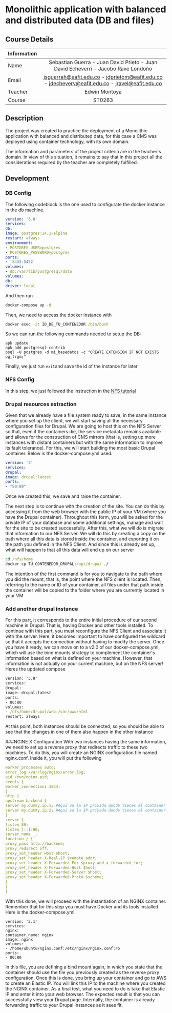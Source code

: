 # Monolithic application with balanced and distributed data (DB and files)


## Course Details


| Information  |                   |
|--------------|      :-----:      |
| Name    | Sebastian Guerra - Juan David Prieto - Juan David Echeverri - Jacobo Rave Londoño |
| Email   | jsguerrah@eafit.edu.co - jdprietom@eafit.edu.co - jdecheverv@eafit.edu.co - jravel@eafit.edu.co |
| Teacher | Edwin Montoya          |
| Course  | ST0263                 |

## Description

The project was created to practice the deployment of a Monolithic application with balanced and distributed data, for this case a CMS was deployed using container technology, with its own domain.

The information and parameters of the project criteria are in the teacher's domain. In view of this situation, it remains to say that in this project all the considerations required by the teacher are completely fulfilled.

## Development
### DB Config
The following codeblock is the one used to configurate the docker instance in the db machine. 
```yml
version: '3.8'
services:
db:
image: postgres:14.1-alpine
restart: always
environment:
- POSTGRES_USER=postgres
- POSTGRES_PASSWORD=postgres
ports:
- '5432:5432'
volumes:
- db:/var/lib/postgresql/data
volumes:
db:
driver: local
```
And then run 
```cmd
docker-compose up -d
```

Then, we need to access the docker instance with 
```cmd
docker exec -it ID_DE_TU_CONTENEDOR /bin/bash
```
So we can run the following commands needed to setup the DB:
```
apk update
apk add postgresql-contrib
psql -U postgres -d mi_basedatos -c "CREATE EXTENSION IF NOT EXISTS pg_trgm;"
```
Finally, we just run `exit`and save the id of the instance for later

### NFS Config

In this step, we just followed the instruction in the [NFS tutorial](https://www.digitalocean.com/community/tutorials/how-to-set-up-an-nfs-mount-on-ubuntu-20-04#step-7-mounting-the-remote-nfs-directories-at-boot)

### Drupal resources extraction
Given that we already have a file system ready to save, in the same instance where you set up the client, we will start saving all the necessary configuration files for Drupal. We are going to host this on the NFS Server so that, even if the containers die, the service metadata remains available and allows for the construction of CMS mirrors (that is, setting up more instances with distant containers but with the same information to improve its fault tolerance).
For this, we will start building the most basic Drupal container. Below is the docker-compose.yml used.

```yml
version: '3'
services:
drupal:
image: drupal:latest
ports:
- "80:80"
```
Once we created this, we save and raise the container.

The next step is to continue with the creation of the site. You can do this by accessing it from the web browser with the public IP of your VM (where you have the Drupal container). Throughout this form, you will be asked for the private IP of your database and some additional settings, manage and wait for the site to be created successfully.
After this, what we will do is migrate that information to our NFS Server. We will do this by creating a copy on the path where all this data is stored inside the container, and exporting it on the path you defined in the NFS Client. And since this is already set up, what will happen is that all this data will end up on our server

```cmd
cd /nfs/home
docker cp TU_CONTENEDOR_DRUPAL:/opt/drupal ./
```

The intention of the first command is for you to navigate to the path where you did the mount, that is, the point where the NFS client is located. Then, referring to the name or ID of your container, all files under that path inside the container will be copied to the folder where you are currently located in your VM

### Add another drupal instance
For this part, it corresponds to the entire initial procedure of our second machine in Drupal. That is, having Docker and other tools installed. To continue with this part, you must reconfigure the NFS Client and associate it with the server. Here, it becomes important to have configured the wildcard so that it accepts the connection without having to modify the server. Once you have it ready, we can move on to a v2.0 of our docker-compose.yml, which will use the bind mounts strategy to complement the container's information based on what is defined on your machine. However, that information is not actually on your current machine, but on the NFS server! Heres the updated compose

```cmd
version: '3.8'
services:
drupal:
image: drupal:latest
ports:
- 80:80
volumes:
- /nfs/home/drupal/web:/var/www/html
restart: always
```

At this point, both instances should be connected, so you should be able to see that the changes in one of them also happen in the other instance

###NGINE X Configuration
With two instances having the same information, we need to set up a reverse proxy that redirects traffic to these two machines.
To do this, you will create an NGINX configuration file named nginx.conf.
Inside it, you will put the following
```yml
worker_processes auto;
error_log /var/log/nginx/error.log;
pid /run/nginx.pid;
events {
worker_connections 1024;
}
http {
upstream backend {
server my.dummy.ip.1; #Aquí va la IP privada donde tienes el container 1
server my.dummy.ip.2; #Aquí va la IP privada donde tienes el container 2
}
server {
listen 80;
listen [::]:80;
server_name _;
location / {
proxy_pass http://backend;
proxy_redirect off;
proxy_set_header Host $host;
proxy_set_header X-Real-IP $remote_addr;
proxy_set_header X-Forwarded-For $proxy_add_x_forwarded_for;
proxy_set_header X-Forwarded-Host $host;
proxy_set_header X-Forwarded-Server $host;
proxy_set_header X-Forwarded-Proto $scheme;
}
}
}
```
With this done, we will proceed with the instantiation of an NGINX container. Remember that for this step you must have Docker and its tools installed. Here is the docker-compose.yml.
```
version: '3.1'
services:
nginx:
container_name: nginx
image: nginx
volumes:
- /home/ubuntu/nginx.conf:/etc/nginx/nginx.conf:ro
ports:
- 80:80
```

In this file, you are defining a bind mount again, in which you state that the container should use the file you previously created as the reverse proxy configuration.
Once this is done, you bring up your container and go to AWS to create an Elastic IP. You will link this IP to the machine where you created the NGINX container.
As a final test, what you need to do is take that Elastic IP and enter it into your web browser. The expected result is that you can successfully view your Drupal page. Internally, the container is already forwarding traffic to your Drupal instances as it sees fit.
